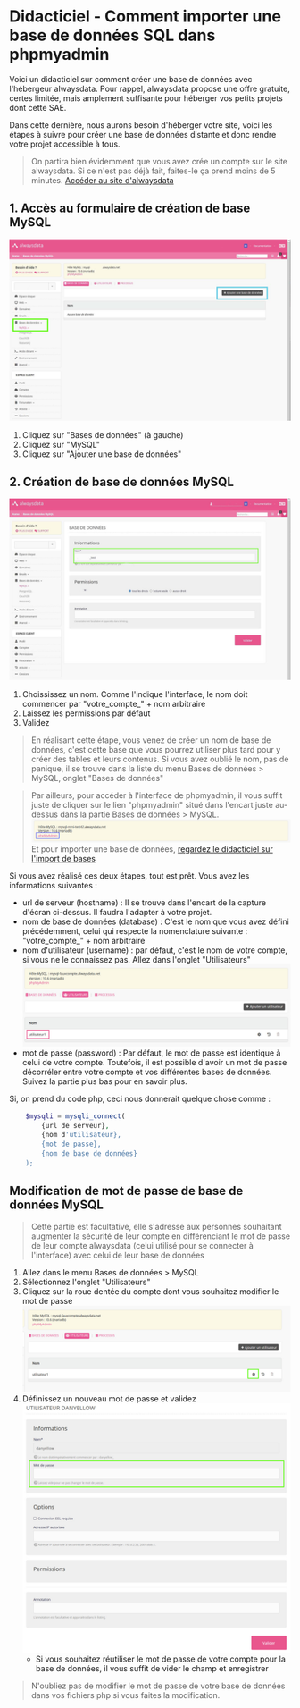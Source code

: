 # Didacticiel - Comment importer une base de données SQL dans phpmyadmin

Voici un didacticiel sur comment créer une base de données avec l'hébergeur alwaysdata. Pour rappel, alwaysdata propose une offre gratuite, certes limitée, mais amplement suffisante pour héberger vos petits projets dont cette SAE.

Dans cette dernière, nous aurons besoin d'héberger votre site, voici les étapes à suivre pour créer une base de données distante et donc rendre votre projet accessible à tous.

> On partira bien évidemment que vous avez crée un compte sur le site alwaysdata. Si ce n'est pas déjà fait, faites-le ça prend moins de 5 minutes. [Accéder au site d'alwaysdata](https://www.alwaysdata.com/fr/)

## 1. Accès au formulaire de création de base MySQL
![](captures-ecran/always-data-1.jpg)
1. Cliquez sur "Bases de données" (à gauche)
2. Cliquez sur "MySQL"
3. Cliquez sur "Ajouter une base de données"

## 2. Création de base de données MySQL
![](captures-ecran/always-data-2.jpg)
1. Choississez un nom. Comme l'indique l'interface, le nom doit commencer par "votre_compte_" + nom arbitraire
2. Laissez les permissions par défaut
3. Validez

> En réalisant cette étape, vous venez de créer un nom de base de données, c'est cette base que vous pourrez utiliser plus tard pour y créer des tables et leurs contenus. Si vous avez oublié le nom, pas de panique, il se trouve dans la liste du menu Bases de données > MySQL, onglet "Bases de données"

> Par ailleurs, pour accéder à l'interface de phpmyadmin, il vous suffit juste de cliquer sur le lien "phpmyadmin" situé dans l'encart juste au-dessus dans la partie Bases de données > MySQL.
![](captures-ecran/always-data-3.jpg)
Et pour importer une base de données, [regardez le didacticiel sur l'import de bases](LISEZ-MOI-IMPORT-SQL.md)

Si vous avez réalisé ces deux étapes, tout est prêt. Vous avez les informations suivantes :
- url de serveur (hostname) : Il se trouve dans l'encart de la capture d'écran ci-dessus. Il faudra l'adapter à votre projet.
- nom de base de données (database) : C'est le nom que vous avez défini précédemment, celui qui respecte la nomenclature suivante : "votre_compte_" + nom arbitraire
- nom d'utilisateur (username) : par défaut, c'est le nom de votre compte, si vous ne le connaissez pas. Allez dans l'onglet "Utilisateurs" 
![](captures-ecran/always-data-4.jpg)
- mot de passe (password) : Par défaut, le mot de passe est identique à celui de votre compte. Toutefois, il est possible d'avoir un mot de passe décorréler entre votre compte et vos différentes bases de données. Suivez la partie plus bas pour en savoir plus.

Si, on prend du code php, ceci nous donnerait quelque chose comme :
```php
    $mysqli = mysqli_connect(
        {url de serveur}, 
        {nom d'utilisateur}, 
        {mot de passe}, 
        {nom de base de données}
    );
```

## Modification de mot de passe de base de données MySQL

> Cette partie est facultative, elle s'adresse aux personnes souhaitant augmenter la sécurité de leur compte en différenciant le mot de passe de leur compte alwaysdata (celui utilisé pour se connecter à l'interface) avec celui de leur base de données

1. Allez dans le menu Bases de données > MySQL
2. Sélectionnez l'onglet "Utilisateurs"
3. Cliquez sur la roue dentée du compte dont vous souhaitez modifier le mot de passe
    ![](captures-ecran/always-data-5.jpg)
4. Définissez un nouveau mot de passe et validez
    ![](captures-ecran/always-data-6.jpg)
    - Si vous souhaitez réutiliser le mot de passe de votre compte pour la base de données, il vous suffit de vider le champ et enregistrer

> N'oubliez pas de modifier le mot de passe de votre base de données dans vos fichiers php si vous faites la modification. 